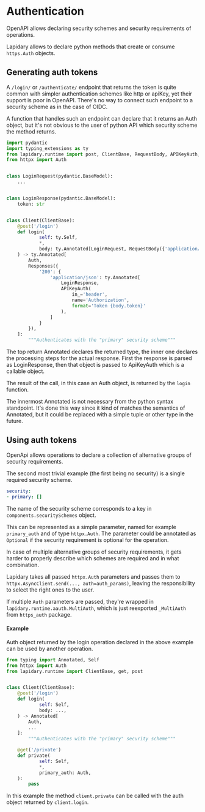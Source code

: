 # Authentication

OpenAPI allows declaring security schemes and security requirements of operations.

Lapidary allows to declare python methods that create or consume `https.Auth` objects.

## Generating auth tokens


A `/login/` or `/authenticate/` endpoint that returns the token is quite common with simpler authentication schemes like http or apiKey, yet their support is poor in OpenAPI. There's no way to connect
such endpoint to a security scheme as in the case of OIDC.

A function that handles such an endpoint can declare that it returns an Auth object, but it's not obvious to the user of python API which security scheme the method returns.

```python
import pydantic
import typing_extensions as ty
from lapidary.runtime import post, ClientBase, RequestBody, APIKeyAuth, Responses
from httpx import Auth


class LoginRequest(pydantic.BaseModel):
    ...


class LoginResponse(pydantic.BaseModel):
    token: str


class Client(ClientBase):
    @post('/login')
    def login(
            self: ty.Self,
            *,
            body: ty.Annotated[LoginRequest, RequestBody({'application/json': LoginRequest})],
    ) -> ty.Annotated[
        Auth,
        Responses({
            '200': {
                'application/json': ty.Annotated[
                    LoginResponse,
                    APIKeyAuth(
                        in_='header',
                        name='Authorization',
                        format='Token {body.token}'
                    ),
                ]
            }
        }),
    ]:
        """Authenticates with the "primary" security scheme"""
```

The top return Annotated declares the returned type, the inner one declares the processing steps for the actual response.
First the response is parsed as LoginResponse, then that object is passed to ApiKeyAuth which is a callable object.

The result of the call, in this case an Auth object, is returned by the `login` function.

The innermost Annotated is not necessary from the python syntax standpoint. It's done this way since it kind of matches the semantics of Annotated, but it could be replaced with a simple tuple or other type in the future.

## Using auth tokens

OpenApi allows operations to declare a collection of alternative groups of security requirements.

The second most trivial example (the first being no security) is a single required security scheme.
```yaml
security:
- primary: []
```
The name of the security scheme corresponds to a key in `components.securitySchemes` object.

This can be represented as a simple parameter, named for example `primary_auth` and of type `httpx.Auth`.
The parameter could be annotated as `Optional` if the security requirement is optional for the operation.

In case of multiple alternative groups of security requirements, it gets harder to properly describe which schemes are required and in what combination.

Lapidary takes all passed `httpx.Auth` parameters and passes them to `httpx.AsyncClient.send(..., auth=auth_params)`, leaving the responsibility to select the right ones to the user.

If multiple `Auth` parameters are passed, they're wrapped in `lapidary.runtime.aauth.MultiAuth`, which is just reexported `_MultiAuth` from `https_auth` package.

#### Example

Auth object returned by the login operation declared in the above example can be used by another operation.

```python
from typing import Annotated, Self
from httpx import Auth
from lapidary.runtime import ClientBase, get, post


class Client(ClientBase):
    @post('/login')
    def login(
            self: Self,
            body: ...,
    ) -> Annotated[
        Auth,
        ...
    ]:
        """Authenticates with the "primary" security scheme"""

    @get('/private')
    def private(
            self: Self,
            *,
            primary_auth: Auth,
    ):
        pass
```

In this example the method `client.private` can be called with the auth object returned by `client.login`.
